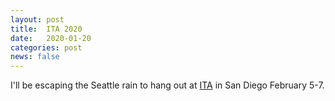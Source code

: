 ```yaml
---
layout: post
title:  ITA 2020
date:   2020-01-20
categories: post
news: false
---
```

I'll be escaping the Seattle rain to hang out at [ITA](https://ita.ucsd.edu/ws/) in San Diego February 5-7. 